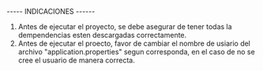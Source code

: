 -----  INDICACIONES ------

1. Antes de ejecutar el proyecto, se debe asegurar de tener todas la dempendencias esten
   descargadas correctamente.
2. Antes de ejecutar el proecto, favor de cambiar el nombre de usiario del archivo "application.properties"
   segun corresponda, en el caso de no se cree el usuario de manera correcta.
